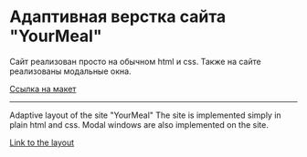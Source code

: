 # Адаптивная верстка сайта "YourMeal"

Сайт реализован просто на обычном html и css. Также на сайте реализованы модальные окна. 

[Ссылка на макет](https://www.figma.com/file/zAASWcZBpUyFVnPFAYX8HH/YouMeal-(youtube)?type=design&node-id=60%3A3101&t=etfkyLXpr9U9mCZm-1 "макет")

<hr>

Adaptive layout of the site "YourMeal"
The site is implemented simply in plain html and css. Modal windows are also implemented on the site.

[Link to the layout](https://www.figma.com/file/zAASWcZBpUyFVnPFAYX8HH/YouMeal-(youtube)?type=design&node-id=60%3A3101&t=etfkyLXpr9U9mCZm-1 "layout")
